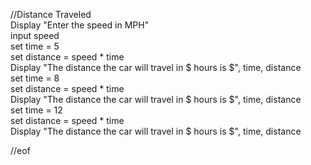 //Distance Traveled  
Display "Enter the speed in MPH"  
input speed  
set time = 5  
set distance = speed * time  
Display "The distance the car will travel in $ hours is $", time, distance  
set time = 8  
set distance = speed * time  
Display "The distance the car will travel in $ hours is $", time, distance  
set time = 12  
set distance = speed * time  
Display "The distance the car will travel in $ hours is $", time, distance 


//eof